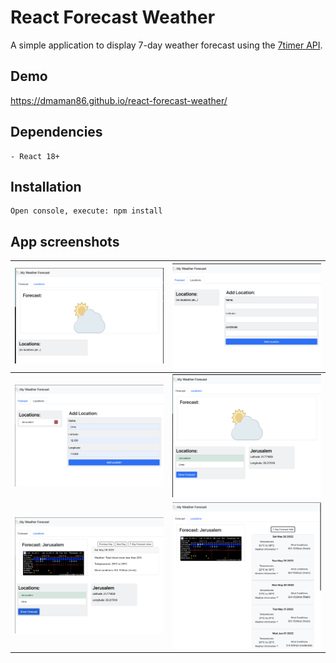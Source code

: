 # React Forecast Weather

A simple application to display 7-day weather forecast using the
[7timer API](https://www.7timer.info).

## Demo
https://dmaman86.github.io/react-forecast-weather/

## Dependencies
    - React 18+

## Installation
```
Open console, execute: npm install
```

## App screenshots

![forecast home init](./src/assets/screenshots/forecast-home-init.png) | ![locations home init](./src/assets/screenshots/locations-screen-init.png)
:---: | :---:
![locations home values](./src/assets/screenshots/locations-screen-insert.png) | ![forecast home values](./src/assets/screenshots/forecast-screen-show-values.png)
![forecast home day](./src/assets/screenshots/forecast-screen-per-day.png) | ![forecast home next days](./src/assets/screenshots/forecast-screen-days.png)
